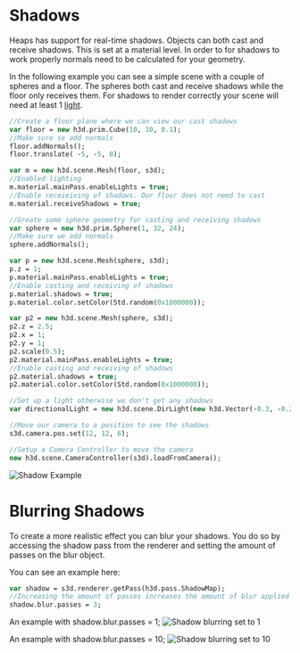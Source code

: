 # Shadows

Heaps has support for real-time shadows.  Objects can both cast and receive shadows.  This is set at a material level.  In order to for shadows to work properly normals need to be calculated for your geometry.

In the following example you can see a simple scene with a couple of spheres and a floor.  The spheres both cast and receive shadows while the floor only receives them.  For shadows to render correctly your scene will need at least 1 [light](http://github.com/heapsio/heaps/wiki/Lights).

```haxe
//Create a floor plane where we can view our cast shadows
var floor = new h3d.prim.Cube(10, 10, 0.1);
//Make sure se add normals
floor.addNormals();
floor.translate( -5, -5, 0);

var m = new h3d.scene.Mesh(floor, s3d);
//Enabled lighting
m.material.mainPass.enableLights = true;
//Enable receieiving of shadows. Our floor does not need to cast
m.material.receiveShadows = true;

//Greate some sphere geometry for casting and receiving shadows
var sphere = new h3d.prim.Sphere(1, 32, 24);
//Make sure we add normals
sphere.addNormals();

var p = new h3d.scene.Mesh(sphere, s3d);
p.z = 1;
p.material.mainPass.enableLights = true;
//Enable casting and receiving of shadows
p.material.shadows = true;
p.material.color.setColor(Std.random(0x1000000));

var p2 = new h3d.scene.Mesh(sphere, s3d);
p2.z = 2.5;
p2.x = 1;
p2.y = 1;
p2.scale(0.5);
p2.material.mainPass.enableLights = true;
//Enable casting and receiving of shadows
p2.material.shadows = true;
p2.material.color.setColor(Std.random(0x1000000));

//Set up a light otherwise we don't get any shadows
var directionalLight = new h3d.scene.DirLight(new h3d.Vector(-0.3, -0.2, -1), s3d);

//Move our camera to a position to see the shadows
s3d.camera.pos.set(12, 12, 6);

//Setup a Camera Controller to move the camera
new h3d.scene.CameraController(s3d).loadFromCamera();
```

![Shadow Example](http://heaps.io/img/h3d/shadows.jpg)

# Blurring Shadows

To create a more realistic effect you can blur your shadows.  You do so by accessing the shadow pass from the renderer and setting the amount of passes on the blur object.

You can see an example here:

```haxe
var shadow = s3d.renderer.getPass(h3d.pass.ShadowMap);
//Increasing the amount of passes increases the amount of blur applied to the shadow
shadow.blur.passes = 3;
```

An example with shadow.blur.passes = 1;
![Shadow blurring set to 1](http://heaps.io/img/h3d/shadows_blur_1.jpg)

An example with shadow.blur.passes = 10;
![Shadow blurring set to 10](http://heaps.io/img/h3d/shadows_blur_10.jpg)